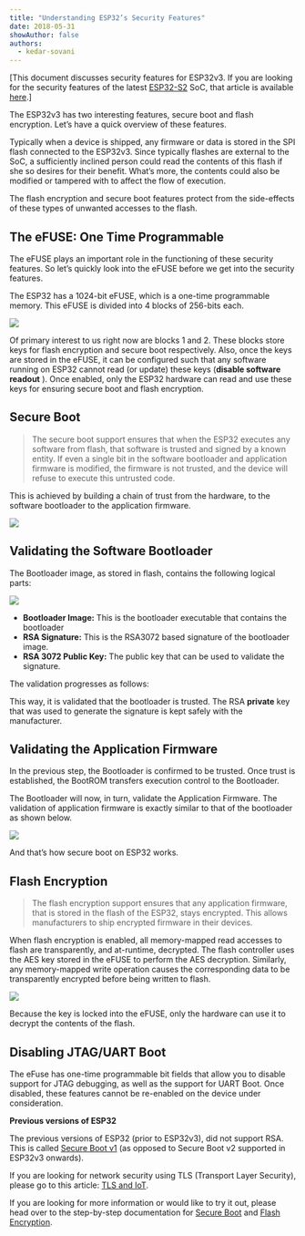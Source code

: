 ```yaml
---
title: "Understanding ESP32’s Security Features"
date: 2018-05-31
showAuthor: false
authors: 
  - kedar-sovani
---
```

[This document discusses security features for ESP32v3. If you are looking for the security features of the latest [ESP32-S2](https://www.espressif.com/en/news/espressif-announces-%E2%80%A8esp32-s2-secure-wi-fi-mcu) SoC, that article is available [here](https://medium.com/the-esp-journal/esp32-s2-security-improvements-5e5453f98590).]

The ESP32v3 has two interesting features, secure boot and flash encryption. Let’s have a quick overview of these features.

Typically when a device is shipped, any firmware or data is stored in the SPI flash connected to the ESP32v3. Since typically flashes are external to the SoC, a sufficiently inclined person could read the contents of this flash if she so desires for their benefit. What’s more, the contents could also be modified or tampered with to affect the flow of execution.

The flash encryption and secure boot features protect from the side-effects of these types of unwanted accesses to the flash.

## The eFUSE: One Time Programmable

The eFUSE plays an important role in the functioning of these security features. So let’s quickly look into the eFUSE before we get into the security features.

The ESP32 has a 1024-bit eFUSE, which is a one-time programmable memory. This eFUSE is divided into 4 blocks of 256-bits each.

![](https://miro.medium.com/v2/resize:fit:640/format:webp/1*rdkPRcarzGclUakh0QARDQ.png)

Of primary interest to us right now are blocks 1 and 2. These blocks store keys for flash encryption and secure boot respectively. Also, once the keys are stored in the eFUSE, it can be configured such that any software running on ESP32 cannot read (or update) these keys (__disable software readout__ ). Once enabled, only the ESP32 hardware can read and use these keys for ensuring secure boot and flash encryption.

## Secure Boot

> The secure boot support ensures that when the ESP32 executes any software from flash, that software is trusted and signed by a known entity. If even a single bit in the software bootloader and application firmware is modified, the firmware is not trusted, and the device will refuse to execute this untrusted code.

This is achieved by building a chain of trust from the hardware, to the software bootloader to the application firmware.

![](https://miro.medium.com/v2/resize:fit:640/format:webp/1*V21pBvviI9wthV__3cm6Pg.png)

## Validating the Software Bootloader

The Bootloader image, as stored in flash, contains the following logical parts:

![](https://miro.medium.com/v2/resize:fit:640/format:webp/1*xLKOkCQtqY5l-7SsW6Q0uw.png)

- __Bootloader Image:__ This is the bootloader executable that contains the bootloader
- __RSA Signature:__  This is the RSA3072 based signature of the bootloader image.
- __RSA 3072 Public Key:__  The public key that can be used to validate the signature.

The validation progresses as follows:

This way, it is validated that the bootloader is trusted. The RSA __private__  key that was used to generate the signature is kept safely with the manufacturer.

## Validating the Application Firmware

In the previous step, the Bootloader is confirmed to be trusted. Once trust is established, the BootROM transfers execution control to the Bootloader.

The Bootloader will now, in turn, validate the Application Firmware. The validation of application firmware is exactly similar to that of the bootloader as shown below.

![](https://miro.medium.com/v2/resize:fit:640/format:webp/1*Ed2mNWPod1vGimKjQuzucw.png)

And that’s how secure boot on ESP32 works.

## Flash Encryption

> The flash encryption support ensures that any application firmware, that is stored in the flash of the ESP32, stays encrypted. This allows manufacturers to ship encrypted firmware in their devices.

When flash encryption is enabled, all memory-mapped read accesses to flash are transparently, and at-runtime, decrypted. The flash controller uses the AES key stored in the eFUSE to perform the AES decryption. Similarly, any memory-mapped write operation causes the corresponding data to be transparently encrypted before being written to flash.

![](https://miro.medium.com/v2/resize:fit:640/format:webp/1*dEkbSbsiiQGJorj4ZbdYYw.png)

Because the key is locked into the eFUSE, only the hardware can use it to decrypt the contents of the flash.

## Disabling JTAG/UART Boot

The eFuse has one-time programmable bit fields that allow you to disable support for JTAG debugging, as well as the support for UART Boot. Once disabled, these features cannot be re-enabled on the device under consideration.

__Previous versions of ESP32__ 

The previous versions of ESP32 (prior to ESP32v3), did not support RSA. This is called [Secure Boot v1](https://docs.espressif.com/projects/esp-idf/en/latest/esp32/security/secure-boot-v1.html) (as opposed to Secure Boot v2 supported in ESP32v3 onwards).

If you are looking for network security using TLS (Transport Layer Security), please go to this article: [TLS and IoT](https://link.medium.com/dAVg4xqtkR).

If you are looking for more information or would like to try it out, please head over to the step-by-step documentation for [Secure Boot](http://esp-idf.readthedocs.io/en/latest/security/secure-boot.html) and [Flash Encryption](http://esp-idf.readthedocs.io/en/latest/security/flash-encryption.html).
